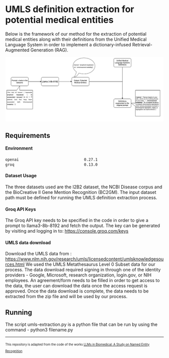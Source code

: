 # UMLS definition extraction for potential medical entities

Below is the framework of our method for the extraction of potential medical entities along with their definitions from the Unified Medical Language System in order to implement a dictionary-infused Retrieval-Augmented Generation (RAG).

![Model Framework](UMLS_flow_diagram.png)

## Requirements

#### Environment

```
openai                             0.27.1
groq                               0.13.0
```

#### Dataset Usage

The three datasets used are the I2B2 dataset, the NCBI Disease corpus and the BioCreative II Gene Mention Recognition (BC2GM). The input dataset path must be defined for running the UMLS definition extraction process. 

#### Groq API Keys

The Groq API key needs to be specified in the code in order to give a prompt to llama3-8b-8192 and fetch the output.
The key can be generated by visiting and logging in to: https://console.groq.com/keys

#### UMLS data download
Download the UMLS data from : https://www.nlm.nih.gov/research/umls/licensedcontent/umlsknowledgesources.html
We used the UMLS Metathesaurus Level 0 Subset data for our process.
The data download required signing in through one of the identity providers - Google, Microsoft, research organization, login.gov, or NIH employees.
An agreement/form needs to be filled in order to get access to the data, the user can download the data once the access request is approved.
Once the data download is complete, the data needs to be extracted from the zip file and will be used by our process. 

## Running

The script umls-extraction.py is a python file that can be run by using the command - python3 filename.py

---
<sub><sup>This repository is adapted from the code of the works [LLMs in Biomedical: A Study on Named Entity Recognition](https://github.com/masoud-monajati/LLM_Bio_NER)</sup></sub>